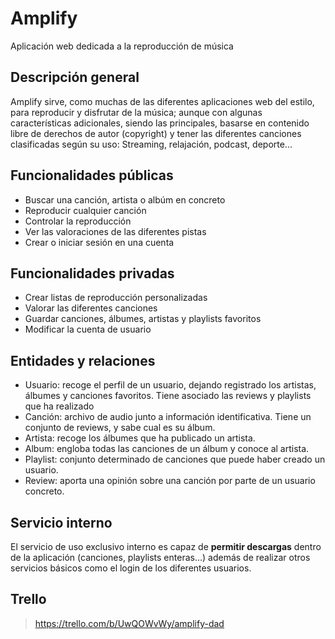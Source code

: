 # Amplify
Aplicación web dedicada a la reproducción de música

## Descripción general
Amplify sirve, como muchas de las diferentes aplicaciones web del estilo, para reproducir y disfrutar de la música; aunque con algunas características adicionales, siendo las principales, basarse en contenido libre de derechos de autor (copyright) y tener las diferentes canciones clasificadas según su uso: Streaming, relajación, podcast, deporte...

## Funcionalidades públicas
- Buscar una canción, artista o albúm en concreto
- Reproducir cualquier canción
- Controlar la reproducción
- Ver las valoraciones de las diferentes pistas
- Crear o iniciar sesión en una cuenta

## Funcionalidades privadas
- Crear listas de reproducción personalizadas
- Valorar las diferentes canciones
- Guardar canciones, álbumes, artistas y playlists favoritos
- Modificar la cuenta de usuario

## Entidades y relaciones
- Usuario: recoge el perfil de un usuario, dejando registrado los artistas, álbumes y canciones favoritos. Tiene asociado las reviews y playlists que ha realizado
- Canción: archivo de audio junto a información identificativa. Tiene un conjunto de reviews, y sabe cual es su álbum.
- Artista: recoge los álbumes que ha publicado un artista.
- Album: engloba todas las canciones de un álbum y conoce al artista.
- Playlist: conjunto determinado de canciones que puede haber creado un usuario.
- Review: aporta una opinión sobre una canción por parte de un usuario concreto.

## Servicio interno
El servicio de uso exclusivo interno es capaz de __permitir descargas__ dentro de la aplicación (canciones, playlists enteras...) además de realizar otros servicios básicos como el login de los diferentes usuarios.
  
## Trello
> https://trello.com/b/UwQOWvWy/amplify-dad
